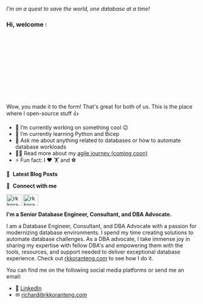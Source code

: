 _I'm on a quest to save the world, one database at a time!_

### Hi, welcome <a href="https://rkkoranteng.com/" target="blank"><img src="https://media.giphy.com/media/hvRJCLFzcasrR4ia7z/giphy.gif" width="5%"></a>

Wow, you made it to the form! That's great for both of us. This is the place where I open-source stuff 👍

* 🔭  I’m currently working on something cool 😉
* 🌱  I’m currently learning Python and Bicep
* 💬  Ask me about anything related to databases or how to automate database workloads
* 👨‍💻  Read more about my [agile journey (coming coon)](#)
* ⚡  Fun fact: I ❤️ 🏋️ and ⚽

📘 &nbsp;**Latest Blog Posts**

🔗 &nbsp;**Connect with me**
<p align="left">
<a href="https://dev.to/rkkoranteng" target="blank"><img align="center" src="https://cdn.jsdelivr.net/npm/simple-icons@3.0.1/icons/dev-dot-to.svg" alt="rkkoranteng" height="30" width="40" /></a>
<a href="https://www.linkedin.com/in/richard-koranteng" target="blank"><img align="center" src="https://raw.githubusercontent.com/rahuldkjain/github-profile-readme-generator/master/src/images/icons/Social/linked-in-alt.svg" alt="rkkoranteng" height="30" width="40" /></a>

<strong>I'm a Senior Database Engineer, Consultant, and DBA Advocate.</strong>

I am a Database Engineer, Consultant, and DBA Advocate with a passion for modernizing database environments. I spend my time creating solutions to automate database challenges. As a DBA advocate, I take immense joy in sharing my expertise with fellow DBA's and empowering them with the tools, resources, and support needed to deliver exceptional database experience. Check out [rkkoranteng.com](https://rkkoranteng.com) to see how I do it.

You can find me on the following social media platforms or send me an email:
* 👔  [LinkedIn](https://www.linkedin.com/in/richard-koranteng-20942a125?trk=prof-samename-name)
* ✉  [richard@rkkoranteng.com](mailto:richard@rkkoranteng.com)
